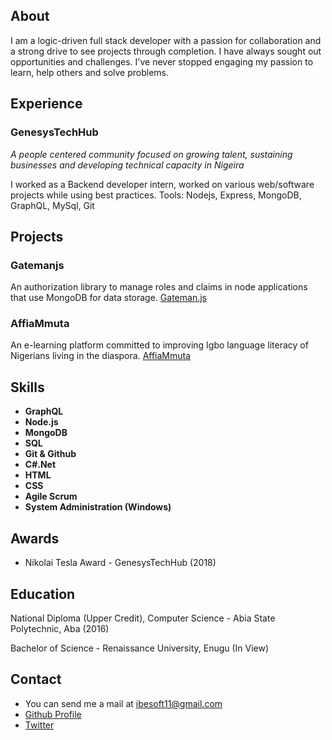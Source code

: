 ## About

I am a logic-driven full stack developer with a passion for collaboration and a strong drive to see projects through completion.
I have always sought out opportunities and challenges. I've never stopped engaging my passion to learn, help others and solve problems.

## Experience

### GenesysTechHub

_A people centered community focused on growing talent, sustaining businesses and developing technical capacity in Nigeira_

I worked as a Backend developer intern, worked on various web/software projects while using best practices.
Tools: Nodejs, Express, MongoDB, GraphQL, MySql, Git

## Projects

### Gatemanjs
An authorization library to manage roles and claims in node applications that use MongoDB for data storage.
[Gateman.js](https://www.npmjs.com/package/gatemanjs)

### AffiaMmuta
An e-learning platform committed to improving Igbo language literacy of Nigerians living in the diaspora.
[AffiaMmuta](http://www.affiammu.herokuapp.com)

## Skills

- **GraphQL**
- **Node.js**
- **MongoDB**
- **SQL**
- **Git & Github**
- **C#.Net**
- **HTML**
- **CSS**
- **Agile Scrum**
- **System Administration (Windows)**

## Awards

- Nikolai Tesla Award - GenesysTechHub (2018)

## Education

National Diploma (Upper Credit), Computer Science - Abia State Polytechnic, Aba (2016)

Bachelor of Science - Renaissance University, Enugu (In View)

## Contact

- You can send me a mail at ibesoft11@gmail.com
- [Github Profile](https://www.github.com/ibesoft11)
- [Twitter](https://www.twitter.com/ibesoft11)

